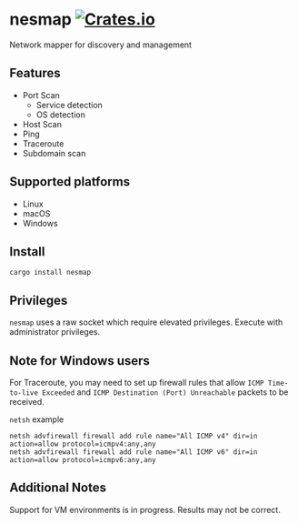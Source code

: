 [crates-badge]: https://img.shields.io/crates/v/nesmap.svg
[crates-url]: https://crates.io/crates/nesmap

# nesmap [![Crates.io][crates-badge]][crates-url]
Network mapper for discovery and management

## Features
- Port Scan
    - Service detection
    - OS detection
- Host Scan
- Ping
- Traceroute
- Subdomain scan

## Supported platforms
- Linux
- macOS
- Windows

## Install
```
cargo install nesmap
```

## Privileges
`nesmap` uses a raw socket which require elevated privileges.  Execute with administrator privileges.

## Note for Windows users
For Traceroute, you may need to set up firewall rules that allow `ICMP Time-to-live Exceeded` and `ICMP Destination (Port) Unreachable` packets to be received.

`netsh` example 
```
netsh advfirewall firewall add rule name="All ICMP v4" dir=in action=allow protocol=icmpv4:any,any
netsh advfirewall firewall add rule name="All ICMP v6" dir=in action=allow protocol=icmpv6:any,any
```

## Additional Notes
Support for VM environments is in progress. Results may not be correct.
